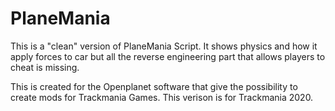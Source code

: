 # PlaneMania
This is a "clean" version of PlaneMania Script. It shows physics and how it apply forces to car but all the reverse engineering part that allows players to cheat is missing.

This is created for the Openplanet software that give the possibility to create mods for Trackmania Games. This verison is for Trackmania 2020.
